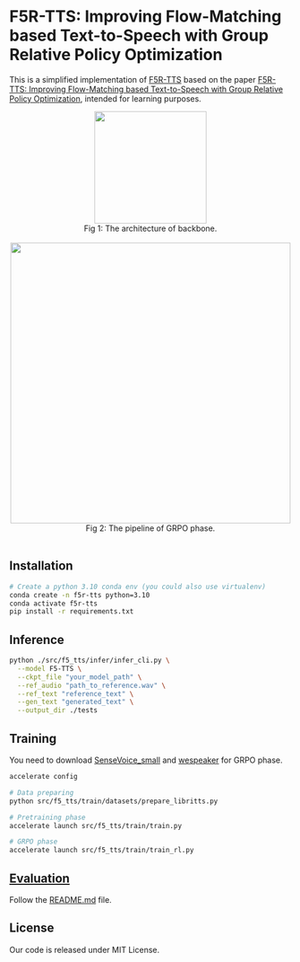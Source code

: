 # F5R-TTS: Improving Flow-Matching based Text-to-Speech with Group Relative Policy Optimization

This is a simplified implementation of [F5R-TTS](https://github.com/FrontierLabs/F5R-TTS) based on the paper [F5R-TTS: Improving Flow-Matching based Text-to-Speech with Group Relative Policy Optimization](https://arxiv.org/abs/2504.02407), intended for learning purposes.

<div align="center">
<img width="200px" src="resource/overall.png" /><br>
<figcaption>Fig 1: The architecture of backbone.</figcaption>
</div>

<br>

<div align="center">
<img width="500px" src="resource/grpo_train.png" /><br>
<figcaption>Fig 2: The pipeline of GRPO phase.</figcaption>
</div>

<br>


## Installation

```bash
# Create a python 3.10 conda env (you could also use virtualenv)
conda create -n f5r-tts python=3.10
conda activate f5r-tts
pip install -r requirements.txt
```

## Inference

```bash
python ./src/f5_tts/infer/infer_cli.py \
  --model F5-TTS \
  --ckpt_file "your_model_path" \
  --ref_audio "path_to_reference.wav" \
  --ref_text "reference_text" \
  --gen_text "generated_text" \
  --output_dir ./tests
```

## Training

You need to download [SenseVoice_small](https://huggingface.co/FunAudioLLM/SenseVoiceSmall) and [wespeaker](https://github.com/wenet-e2e/wespeaker/blob/master/docs/pretrained.md) for GRPO phase.

```bash
accelerate config

# Data preparing
python src/f5_tts/train/datasets/prepare_libritts.py

# Pretraining phase
accelerate launch src/f5_tts/train/train.py

# GRPO phase
accelerate launch src/f5_tts/train/train_rl.py
```

## [Evaluation](src/f5_tts/eval)
Follow the [README.md](src/f5_tts/eval/README.md) file.

## License

Our code is released under MIT License.

